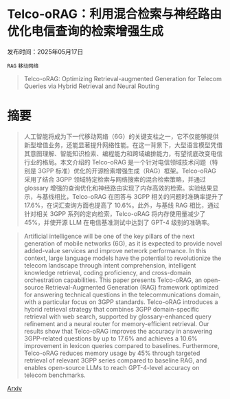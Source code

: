 # Telco-oRAG：利用混合检索与神经路由优化电信查询的检索增强生成

发布时间：2025年05月17日

`RAG` `移动网络`

> Telco-oRAG: Optimizing Retrieval-augmented Generation for Telecom Queries via Hybrid Retrieval and Neural Routing

# 摘要

> 人工智能将成为下一代移动网络（6G）的关键支柱之一，它不仅能够提供新型增值业务，还能显著提升网络性能。在这一背景下，大型语言模型凭借其意图理解、智能知识检索、编程能力和跨域编排能力，有望彻底改变电信行业的格局。本文介绍的 Telco-oRAG 是一个针对电信领域技术问题（特别是 3GPP 标准）优化的开源检索增强生成（RAG）框架。Telco-oRAG 采用了结合 3GPP 领域特定检索与网络搜索的混合检索策略，并通过 glossary 增强的查询优化和神经路由实现了内存高效的检索。实验结果显示，与基线相比，Telco-oRAG 在回答与 3GPP 相关的问题时准确率提升了 17.6%，在词汇查询方面也提高了 10.6%。此外，与基线 RAG 相比，通过针对相关 3GPP 系列的定向检索，Telco-oRAG 将内存使用量减少了 45%，并使开源 LLM 在电信基准测试中达到了 GPT-4 级别的准确率。

> Artificial intelligence will be one of the key pillars of the next generation of mobile networks (6G), as it is expected to provide novel added-value services and improve network performance. In this context, large language models have the potential to revolutionize the telecom landscape through intent comprehension, intelligent knowledge retrieval, coding proficiency, and cross-domain orchestration capabilities. This paper presents Telco-oRAG, an open-source Retrieval-Augmented Generation (RAG) framework optimized for answering technical questions in the telecommunications domain, with a particular focus on 3GPP standards. Telco-oRAG introduces a hybrid retrieval strategy that combines 3GPP domain-specific retrieval with web search, supported by glossary-enhanced query refinement and a neural router for memory-efficient retrieval. Our results show that Telco-oRAG improves the accuracy in answering 3GPP-related questions by up to 17.6% and achieves a 10.6% improvement in lexicon queries compared to baselines. Furthermore, Telco-oRAG reduces memory usage by 45% through targeted retrieval of relevant 3GPP series compared to baseline RAG, and enables open-source LLMs to reach GPT-4-level accuracy on telecom benchmarks.

[Arxiv](https://arxiv.org/abs/2505.11856)